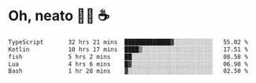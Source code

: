 # Oh, neato 🧑‍💻 ☕

<!--START_SECTION:waka-->

```txt
TypeScript       32 hrs 21 mins  █████████████▓░░░░░░░░░░░   55.02 %
Kotlin           10 hrs 17 mins  ████▒░░░░░░░░░░░░░░░░░░░░   17.51 %
fish             5 hrs 2 mins    ██░░░░░░░░░░░░░░░░░░░░░░░   08.58 %
Lua              4 hrs 6 mins    █▓░░░░░░░░░░░░░░░░░░░░░░░   06.98 %
Bash             1 hr 28 mins    ▓░░░░░░░░░░░░░░░░░░░░░░░░   02.50 %
```

<!--END_SECTION:waka-->
